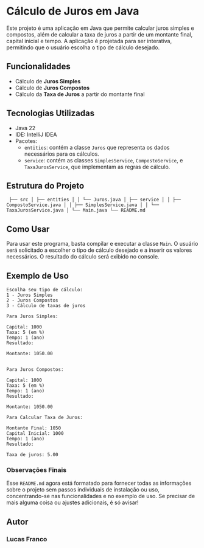 # Cálculo de Juros em Java

Este projeto é uma aplicação em Java que permite calcular juros simples e compostos, além de calcular a taxa de juros a partir de um montante final, capital inicial e tempo. A aplicação é projetada para ser interativa, permitindo que o usuário escolha o tipo de cálculo desejado.

## Funcionalidades

- Cálculo de **Juros Simples**
- Cálculo de **Juros Compostos**
- Cálculo da **Taxa de Juros** a partir do montante final

## Tecnologias Utilizadas

- Java 22
- IDE: IntelliJ IDEA
- Pacotes:
    - `entities`: contém a classe `Juros` que representa os dados necessários para os cálculos.
    - `service`: contém as classes `SimplesService`, `CompostoService`, e `TaxaJurosService`, que implementam as regras de cálculo.

## Estrutura do Projeto

````commandline
 ├── src │ ├── entities │ │ └── Juros.java │ ├── service │ │ ├── CompostoService.java │ │ ├── SimplesService.java │ │ └── TaxaJurosService.java │ └── Main.java └── README.md
````



## Como Usar

Para usar este programa, basta compilar e executar a classe `Main`. O usuário será solicitado a escolher o tipo de cálculo desejado e a inserir os valores necessários. O resultado do cálculo será exibido no console.

## Exemplo de Uso

```plaintext
Escolha seu tipo de cálculo:
1 - Juros Simples
2 - Juros Compostos
3 - Cálculo de taxas de juros

Para Juros Simples:

Capital: 1000
Taxa: 5 (em %)
Tempo: 1 (ano)
Resultado:

Montante: 1050.00


Para Juros Compostos:

Capital: 1000
Taxa: 5 (em %)
Tempo: 1 (ano)
Resultado:

Montante: 1050.00

Para Calcular Taxa de Juros:

Montante Final: 1050
Capital Inicial: 1000
Tempo: 1 (ano)
Resultado:

Taxa de juros: 5.00
```


### Observações Finais

Esse `README.md` agora está formatado para fornecer todas as informações sobre o projeto sem passos individuais de instalação ou uso, concentrando-se nas funcionalidades e no exemplo de uso. Se precisar de mais alguma coisa ou ajustes adicionais, é só avisar!


## Autor
### Lucas Franco